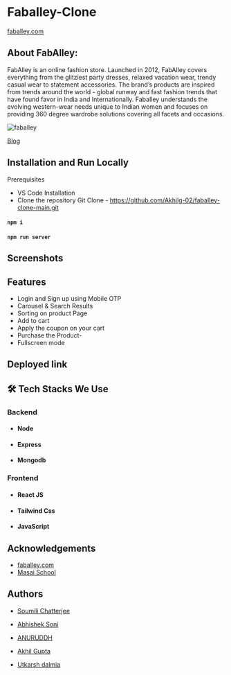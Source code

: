 # Faballey-Clone

[faballey.com](https://www.faballey.com/)
## About FabAlley:
FabAlley is an online fashion store. Launched in 2012, FabAlley covers everything from the glitziest party dresses, relaxed vacation wear, trendy casual wear to statement accessories. The brand’s products are inspired from trends around the world - global runway and fast fashion trends that have found favor in India and Internationally. Faballey understands the evolving western-wear needs unique to Indian women and focuses on providing 360 degree wardrobe solutions covering all facets and occasions.

![faballey](https://i.ibb.co/v3Z5v65/fabbbbbbbbbb1.png)

<!-- ![unit4Short gif](https://user-images.githubusercontent.com/91539305/147107410-e2cf1961-f777-4e33-8a49-586a9a612cb5.gif) -->
<a href="https://medium.com/@SoumiliChatterjee/cloning-faballey-in-less-than-7-days-using-mern-stack-d234f1d99dd6">Blog</a>

## Installation and Run Locally

Prerequisites

- VS Code
  Installation
- Clone the repository
  Git Clone - https://github.com/Akhilg-02/faballey-clone-main.git

<!-- ```bash
  git clone https://github.com/Sachi4496/faballey-clone.git 
```-->
#### `npm i`
#### `npm run server`


## Screenshots

<!-- ![App Screenshot](https://github.com/alhassan069/AJIO/blob/7c7fb9d7278c56694344f8f7fc19ef345476515a/images/img22.gif)

![App Screenshot](images/img33.png)

![App Screenshot](images/img45.png) -->



## Features

- Login and Sign up using Mobile OTP
- Carousel & Search Results
- Sorting on product Page
- Add to cart
- Apply the coupon on your cart
- Purchase the Product- 
- Fullscreen mode


 
<!-- ## Presentation Video :-
[Demo of project]() -->

## Deployed link
<!-- 🔹 Live Demo [click here](https://aqueous-fortress-78543.herokuapp.com) -->



## 🛠 Tech Stacks We Use

### Backend
- #### Node
- #### Express
- #### Mongodb


### Frontend
- #### React JS
- #### Tailwind Css
- #### JavaScript


## Acknowledgements

 - [faballey.com](https://www.faballey.com/)
 - [Masai School](https://masaischool.com/)
 


## Authors
- [Soumili Chatterjee](https://github.com/Sou156)

- [Abhishek Soni](https://github.com/abhi270794)

- [ANURUDDH](https://github.com/HelloMoto069)

- [Akhil Gupta](https://github.com/Akhilg-02)

- [Utkarsh dalmia](https://github.com/Udalmia)





<!-- ## Screenshots :-
![frontpage]() -->
